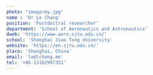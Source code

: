 ```yaml
---
photo: "image/my.jpg"
name : 'Dr Le Chang'
position: 'Postdoctral researcher'
department: 'School of Aeronautics and Astronautics'
dweb: 'https://www.aero.sjtu.edu.cn/'
school: 'Shanghai Jiao Tong University'
website: 'https://en.sjtu.edu.cn/'
place: 'Shanghai, China'
email: 'le@lchang.me'
tel: '+86-13162997351'
---
```

